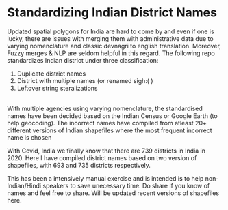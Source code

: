 # Standardizing Indian District Names

Updated spatial polygons for India are hard to come by and even if one is lucky, there are issues with merging them with administrative data due to varying nomenclature and classic devnagri to english translation. Moreover, Fuzzy merges & NLP are seldom helpful in this regard. The following repo standardizes Indian district under three classification: <br /> 
1. Duplicate district names <br /> 
2. District with multiple names (or renamed sigh:( ) <br /> 
3. Leftover string steralizations <br />  <br /> 

With multiple agencies using varying nomenclature, the standardised names have been decided based on the Indian Census or Google Earth (to help geocoding). The incorrect names have compiled from atleast 20+ different versions of Indian shapefiles where the most frequent incorrect name is chosen

With Covid, India we finally know that there are 739 districts in India in 2020. Here I have compiled district names based on two version of shapefiles, with 693 and 735 districts respectively. 

This has been a intensively manual exercise and is intended is to help non-Indian/Hindi speakers to save unecessary time. Do share if you know of names and feel free to share. Will be updated recent versions of shapefiles here.